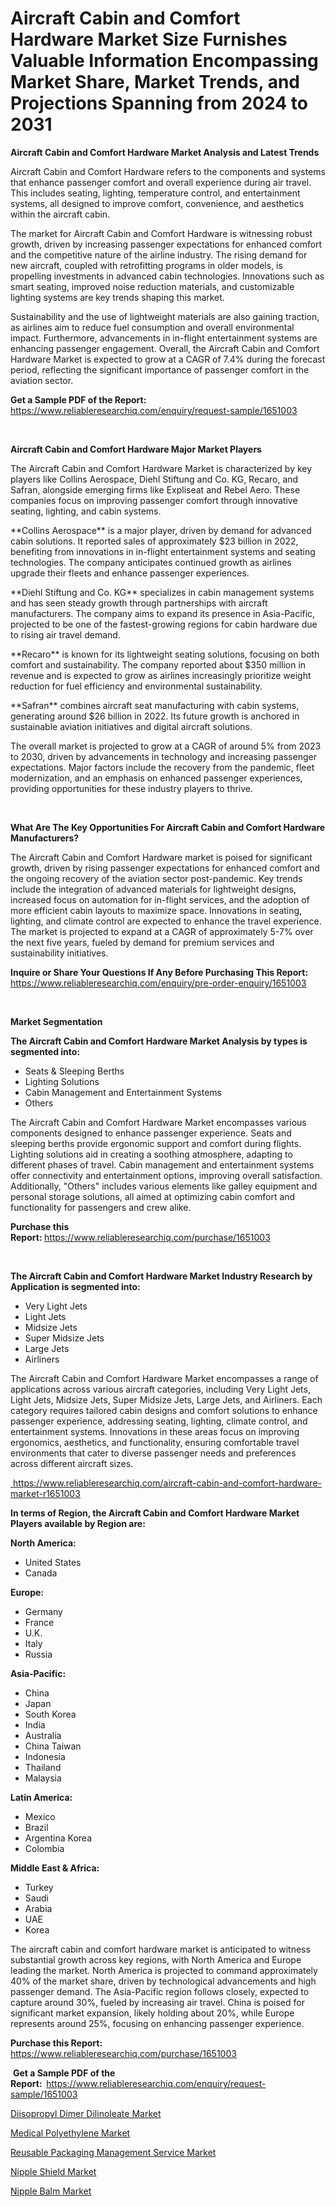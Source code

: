 <p><h1>Aircraft Cabin and Comfort Hardware Market Size Furnishes Valuable Information Encompassing Market Share, Market Trends, and Projections Spanning from 2024 to 2031</h1></p><p><strong>Aircraft Cabin and Comfort Hardware Market Analysis and Latest Trends</strong></p>
<p><p>Aircraft Cabin and Comfort Hardware refers to the components and systems that enhance passenger comfort and overall experience during air travel. This includes seating, lighting, temperature control, and entertainment systems, all designed to improve comfort, convenience, and aesthetics within the aircraft cabin. </p><p>The market for Aircraft Cabin and Comfort Hardware is witnessing robust growth, driven by increasing passenger expectations for enhanced comfort and the competitive nature of the airline industry. The rising demand for new aircraft, coupled with retrofitting programs in older models, is propelling investments in advanced cabin technologies. Innovations such as smart seating, improved noise reduction materials, and customizable lighting systems are key trends shaping this market. </p><p>Sustainability and the use of lightweight materials are also gaining traction, as airlines aim to reduce fuel consumption and overall environmental impact. Furthermore, advancements in in-flight entertainment systems are enhancing passenger engagement. Overall, the Aircraft Cabin and Comfort Hardware Market is expected to grow at a CAGR of 7.4% during the forecast period, reflecting the significant importance of passenger comfort in the aviation sector.</p></p>
<p><strong>Get a Sample PDF of the Report:&nbsp;</strong> <a href="https://www.reliableresearchiq.com/enquiry/request-sample/1651003?utm_campaign=1117&utm_medium=2&utm_source=Github&utm_content=ia&utm_term=26092024&utm_id=aircraft-cabin-and-comfort-hardware">https://www.reliableresearchiq.com/enquiry/request-sample/1651003</a></p>
<p>&nbsp;</p>
<p><strong>Aircraft Cabin and Comfort Hardware Major Market Players</strong></p>
<p><p>The Aircraft Cabin and Comfort Hardware Market is characterized by key players like Collins Aerospace, Diehl Stiftung and Co. KG, Recaro, and Safran, alongside emerging firms like Expliseat and Rebel Aero. These companies focus on improving passenger comfort through innovative seating, lighting, and cabin systems.</p><p>**Collins Aerospace** is a major player, driven by demand for advanced cabin solutions. It reported sales of approximately $23 billion in 2022, benefiting from innovations in in-flight entertainment systems and seating technologies. The company anticipates continued growth as airlines upgrade their fleets and enhance passenger experiences.</p><p>**Diehl Stiftung and Co. KG** specializes in cabin management systems and has seen steady growth through partnerships with aircraft manufacturers. The company aims to expand its presence in Asia-Pacific, projected to be one of the fastest-growing regions for cabin hardware due to rising air travel demand.</p><p>**Recaro** is known for its lightweight seating solutions, focusing on both comfort and sustainability. The company reported about $350 million in revenue and is expected to grow as airlines increasingly prioritize weight reduction for fuel efficiency and environmental sustainability.</p><p>**Safran** combines aircraft seat manufacturing with cabin systems, generating around $26 billion in 2022. Its future growth is anchored in sustainable aviation initiatives and digital aircraft solutions.</p><p>The overall market is projected to grow at a CAGR of around 5% from 2023 to 2030, driven by advancements in technology and increasing passenger expectations. Major factors include the recovery from the pandemic, fleet modernization, and an emphasis on enhanced passenger experiences, providing opportunities for these industry players to thrive.</p></p>
<p>&nbsp;</p>
<p><strong>What Are The Key Opportunities For Aircraft Cabin and Comfort Hardware Manufacturers?</strong></p>
<p><p>The Aircraft Cabin and Comfort Hardware market is poised for significant growth, driven by rising passenger expectations for enhanced comfort and the ongoing recovery of the aviation sector post-pandemic. Key trends include the integration of advanced materials for lightweight designs, increased focus on automation for in-flight services, and the adoption of more efficient cabin layouts to maximize space. Innovations in seating, lighting, and climate control are expected to enhance the travel experience. The market is projected to expand at a CAGR of approximately 5-7% over the next five years, fueled by demand for premium services and sustainability initiatives.</p></p>
<p><strong>Inquire or Share Your Questions If Any Before Purchasing This Report:</strong> <a href="https://www.reliableresearchiq.com/enquiry/pre-order-enquiry/1651003?utm_campaign=1117&utm_medium=2&utm_source=Github&utm_content=ia&utm_term=26092024&utm_id=aircraft-cabin-and-comfort-hardware">https://www.reliableresearchiq.com/enquiry/pre-order-enquiry/1651003</a></p>
<p>&nbsp;</p>
<p><strong>Market Segmentation</strong></p>
<p><strong>The Aircraft Cabin and Comfort Hardware Market Analysis by types is segmented into:</strong></p>
<p><ul><li>Seats & Sleeping Berths</li><li>Lighting Solutions</li><li>Cabin Management and Entertainment Systems</li><li>Others</li></ul></p>
<p><p>The Aircraft Cabin and Comfort Hardware Market encompasses various components designed to enhance passenger experience. Seats and sleeping berths provide ergonomic support and comfort during flights. Lighting solutions aid in creating a soothing atmosphere, adapting to different phases of travel. Cabin management and entertainment systems offer connectivity and entertainment options, improving overall satisfaction. Additionally, "Others" includes various elements like galley equipment and personal storage solutions, all aimed at optimizing cabin comfort and functionality for passengers and crew alike.</p></p>
<p><strong>Purchase this Report:&nbsp;</strong><a href="https://www.reliableresearchiq.com/purchase/1651003?utm_campaign=1117&utm_medium=2&utm_source=Github&utm_content=ia&utm_term=26092024&utm_id=aircraft-cabin-and-comfort-hardware">https://www.reliableresearchiq.com/purchase/1651003</a></p>
<p>&nbsp;</p>
<p><strong>The Aircraft Cabin and Comfort Hardware Market Industry Research by Application is segmented into:</strong></p>
<p><ul><li>Very Light Jets</li><li>Light Jets</li><li>Midsize Jets</li><li>Super Midsize Jets</li><li>Large Jets</li><li>Airliners</li></ul></p>
<p><p>The Aircraft Cabin and Comfort Hardware Market encompasses a range of applications across various aircraft categories, including Very Light Jets, Light Jets, Midsize Jets, Super Midsize Jets, Large Jets, and Airliners. Each category requires tailored cabin designs and comfort solutions to enhance passenger experience, addressing seating, lighting, climate control, and entertainment systems. Innovations in these areas focus on improving ergonomics, aesthetics, and functionality, ensuring comfortable travel environments that cater to diverse passenger needs and preferences across different aircraft sizes.</p></p>
<p><a href="https://www.reliableresearchiq.com/aircraft-cabin-and-comfort-hardware-market-r1651003?utm_campaign=1117&utm_medium=2&utm_source=Github&utm_content=ia&utm_term=26092024&utm_id=aircraft-cabin-and-comfort-hardware">&nbsp;https://www.reliableresearchiq.com/aircraft-cabin-and-comfort-hardware-market-r1651003</a></p>
<p><strong>In terms of Region, the Aircraft Cabin and Comfort Hardware Market Players available by Region are:</strong></p>
<p>
    <p> <strong> North America: </strong>
        <ul>
            <li>United States</li>
            <li>Canada</li>
        </ul>
        </p> 
    <p> <strong> Europe: </strong>
        <ul>
            <li>Germany</li>
            <li>France</li>
            <li>U.K.</li>
            <li>Italy</li>
            <li>Russia</li>
        </ul>
        </p> 
    <p> <strong> Asia-Pacific: </strong>
        <ul>
            <li>China</li>
            <li>Japan</li>
            <li>South Korea</li>
            <li>India</li>
            <li>Australia</li>
            <li>China Taiwan</li>
            <li>Indonesia</li>
            <li>Thailand</li>
            <li>Malaysia</li>
        </ul>
        </p> 
    <p> <strong> Latin America: </strong>
        <ul>
            <li>Mexico</li>
            <li>Brazil</li>
            <li>Argentina Korea</li>
            <li>Colombia</li>
        </ul>
        </p> 
    <p> <strong> Middle East & Africa: </strong>
        <ul>
            <li>Turkey</li>
            <li>Saudi</li>
            <li>Arabia</li>
            <li>UAE</li>
            <li>Korea</li>
        </ul>
    </p>
    </p>
<p><p>The aircraft cabin and comfort hardware market is anticipated to witness substantial growth across key regions, with North America and Europe leading the market. North America is projected to command approximately 40% of the market share, driven by technological advancements and high passenger demand. The Asia-Pacific region follows closely, expected to capture around 30%, fueled by increasing air travel. China is poised for significant market expansion, likely holding about 20%, while Europe represents around 25%, focusing on enhancing passenger experience.</p></p>
<p><strong>Purchase this Report: </strong><a href="https://www.reliableresearchiq.com/purchase/1651003?utm_campaign=1117&utm_medium=2&utm_source=Github&utm_content=ia&utm_term=26092024&utm_id=aircraft-cabin-and-comfort-hardware">https://www.reliableresearchiq.com/purchase/1651003</a></p>
<p>&nbsp;<strong>Get a Sample PDF of the Report:&nbsp;&nbsp;</strong><a href="https://www.reliableresearchiq.com/enquiry/request-sample/1651003?utm_campaign=1117&utm_medium=2&utm_source=Github&utm_content=ia&utm_term=26092024&utm_id=aircraft-cabin-and-comfort-hardware">https://www.reliableresearchiq.com/enquiry/request-sample/1651003</a></p>
<p><strong></strong></p>
<p><p><a href="https://www.linkedin.com/pulse/global-diisopropyl-dimer-dilinoleate-market-projected-grow-hzk2f?utm_campaign=1117&utm_medium=2&utm_source=Github&utm_content=ia&utm_term=26092024&utm_id=aircraft-cabin-and-comfort-hardware">Diisopropyl Dimer Dilinoleate Market</a></p><p><a href="https://www.linkedin.com/pulse/how-regions-adapting-medical-polyethylene-market-global-trends-xuq7c?utm_campaign=1117&utm_medium=2&utm_source=Github&utm_content=ia&utm_term=26092024&utm_id=aircraft-cabin-and-comfort-hardware">Medical Polyethylene Market</a></p><p><a href="https://github.com/Elvirademiri584/Market-Research-Report-List-1/blob/main/reusable-packaging-management-service-market.md?utm_campaign=1117&utm_medium=2&utm_source=Github&utm_content=ia&utm_term=26092024&utm_id=aircraft-cabin-and-comfort-hardware">Reusable Packaging Management Service Market</a></p><p><a href="https://issuu.com/reportprime-2/docs/nipple-shield-market-size-2030.pptx_0d7b5e8895ddbd?utm_campaign=1117&utm_medium=2&utm_source=Github&utm_content=ia&utm_term=26092024&utm_id=aircraft-cabin-and-comfort-hardware">Nipple Shield Market</a></p><p><a href="https://issuu.com/reportprime-2/docs/nipple-balm-market-size-2030.pptx_5bcfaea45c8330?utm_campaign=1117&utm_medium=2&utm_source=Github&utm_content=ia&utm_term=26092024&utm_id=aircraft-cabin-and-comfort-hardware">Nipple Balm Market</a></p></p>